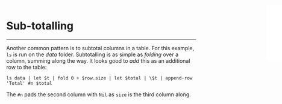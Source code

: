 <iframe src="/.ibox.html?raw=true" style="border:none; position:fixed; width:40px; right:0; z-index=999;"></iframe>

# Sub-totalling
---

Another common pattern is to subtotal columns in a table. For this example, `ls` is run on the
_data_ folder. Subtotalling is as simple as _folding_ over a column, summing along the way. It
looks good to _add_ this as an additional row to the table:
```plaintext
ls data | let $t | fold 0 + $row.size | let $total | \$t | append-row 'Total' #n $total
```

The `#n` pads the second column with `Nil` as `size` is the third column along.

